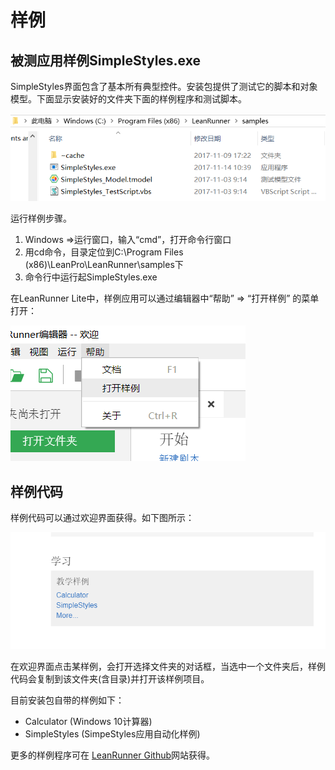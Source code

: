 # 样例

## 被测应用样例SimpleStyles.exe

SimpleStyles界面包含了基本所有典型控件。安装包提供了测试它的脚本和对象模型。下面显示安装好的文件夹下面的样例程序和测试脚本。

![](/assets/7.1_sample_files.png)

运行样例步骤。
1.	Windows =>运行窗口，输入“cmd”，打开命令行窗口
2.	用cd命令，目录定位到C:\Program Files (x86)\LeanPro\LeanRunner\samples下 
3.	命令行中运行起SimpleStyles.exe

在LeanRunner Lite中，样例应用可以通过编辑器中“帮助” => “打开样例” 的菜单打开：

![](/assets/open_sample_menu.png)

## 样例代码

样例代码可以通过欢迎界面获得。如下图所示：

![](/assets/7-tutorial.png)

在欢迎界面点击某样例，会打开选择文件夹的对话框，当选中一个文件夹后，样例代码会复制到该文件夹(含目录)并打开该样例项目。

目前安装包自带的样例如下：
* Calculator (Windows 10计算器)
* SimpleStyles (SimpeStyles应用自动化样例)

更多的样例程序可在 [LeanRunner Github](https://github.com/cuketest/leanrunner)网站获得。
